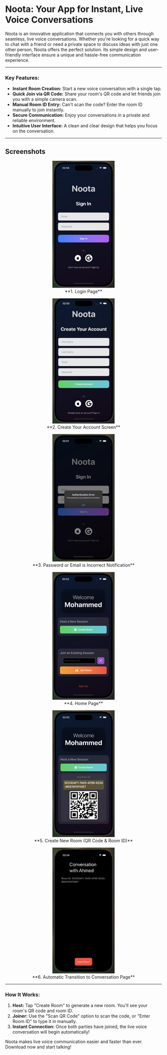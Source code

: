 # Noota: Your App for Instant, Live Voice Conversations

Noota is an innovative application that connects you with others through seamless, live voice conversations. Whether you're looking for a quick way to chat with a friend or need a private space to discuss ideas with just one other person, Noota offers the perfect solution. Its simple design and user-friendly interface ensure a unique and hassle-free communication experience.

---

### Key Features:

* **Instant Room Creation:** Start a new voice conversation with a single tap.
* **Quick Join via QR Code:** Share your room's QR code and let friends join you with a simple camera scan.
* **Manual Room ID Entry:** Can't scan the code? Enter the room ID manually to join instantly.
* **Secure Communication:** Enjoy your conversations in a private and reliable environment.
* **Intuitive User Interface:** A clean and clear design that helps you focus on the conversation.

---

## Screenshots

<p align="center">
  <img src="screenshots/0.png" width="200" alt="Login Page">
  <br>
  **1. Login Page**
</p>

<p align="center">
  <img src="screenshots/1.png" width="200" alt="Create Your Account Screen">
  <br>
  **2. Create Your Account Screen**
</p>

<p align="center">
  <img src="screenshots/2.png" width="200" alt="Login Error Notification">
  <br>
  **3. Password or Email is Incorrect Notification**
</p>

<p align="center">
  <img src="screenshots/3.png" width="200" alt="Home Page">
  <br>
  **4. Home Page**
</p>

<p align="center">
  <img src="screenshots/4.png" width="200" alt="Create Room & QR Code Display">
  <br>
  **5. Create New Room (QR Code & Room ID)**
</p>

<p align="center">
  <img src="screenshots/5.png" width="200" alt="Automatic Transition to Conversation Page">
  <br>
  **6. Automatic Transition to Conversation Page**
</p>

---

### How It Works:

1.  **Host:** Tap "Create Room" to generate a new room. You'll see your room's QR code and room ID.
2.  **Joiner:** Use the "Scan QR Code" option to scan the code, or "Enter Room ID" to type it in manually.
3.  **Instant Connection:** Once both parties have joined, the live voice conversation will begin automatically!

Noota makes live voice communication easier and faster than ever. Download now and start talking!